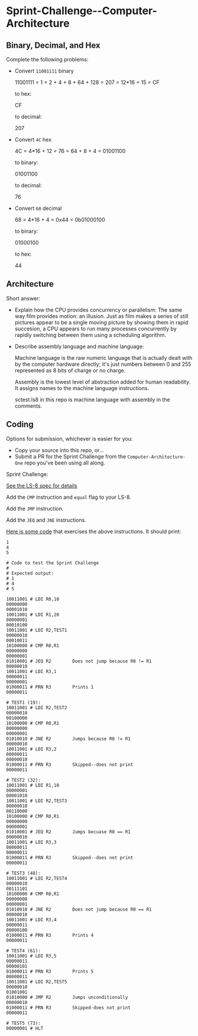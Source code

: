 # Sprint-Challenge--Computer-Architecture

## Binary, Decimal, and Hex

Complete the following problems:

* Convert `11001111` binary

    11001111 = 1 + 2 + 4 + 8 + 64 + 128 = 207 = 12*16 + 15 = CF

    to hex:

    CF

    to decimal:

    207


* Convert `4C` hex

    4C = 4*16 + 12 = 76 = 64 + 8 + 4 = 01001100

    to binary:

    01001100

    to decimal:

    76


* Convert `68` decimal

    68 = 4*16 + 4 = 0x44 = 0b01000100

    to binary:

    01000100

    to hex:

    44


## Architecture

Short answer:

* Explain how the CPU provides concurrency or parallelism:
  The same way film provides motion: an illusion.  Just as film makes a series of still pictures appear to be a single moving
  picture by showing them in rapid succesion, a CPU appears to run many processes concurrently by rapidly switching between
  them using a scheduling algorithm.

* Describe assembly language and machine language:

  Machine language is the raw numeric language that is actually dealt with by the computer hardware directly;
  it's just numbers between 0 and 255 represented as 8 bits of charge or no charge.

  Assembly is the lowest level of abstraction added for human readability.  It assigns names to the machine language
  instructions.

  sctest.ls8 in this repo is machine language with assembly in the comments.

## Coding

Options for submission, whichever is easier for you:

* Copy your source into this repo, or...
* Submit a PR for the Sprint Challenge from the `Computer-Architecture-One` repo
  you've been using all along.

Sprint Challenge:

[See the LS-8 spec for details](https://github.com/LambdaSchool/Computer-Architecture-One/blob/master/LS8-SPEC.md)

Add the `CMP` instruction and `equal` flag to your LS-8.

Add the `JMP` instruction.

Add the `JEQ` and `JNE` instructions.


[Here is some code](sctest.ls8) that exercises the above instructions.
It should print:

```
1
4
5
```

```
# Code to test the Sprint Challenge
#
# Expected output:
# 1
# 4
# 5

10011001 # LDI R0,10
00000000
00001010
10011001 # LDI R1,20
00000001
00010100
10011001 # LDI R2,TEST1
00000010
00010011
10100000 # CMP R0,R1
00000000
00000001
01010001 # JEQ R2        Does not jump because R0 != R1
00000010
10011001 # LDI R3,1
00000011
00000001
01000011 # PRN R3        Prints 1
00000011

# TEST1 (19):
10011001 # LDI R2,TEST2
00000010
00100000
10100000 # CMP R0,R1
00000000
00000001
01010010 # JNE R2        Jumps because R0 != R1
00000010
10011001 # LDI R3,2
00000011
00000010
01000011 # PRN R3        Skipped--does not print
00000011

# TEST2 (32):
10011001 # LDI R1,10
00000001
00001010
10011001 # LDI R2,TEST3
00000010
00110000
10100000 # CMP R0,R1
00000000
00000001
01010001 # JEQ R2        Jumps becuase R0 == R1
00000010
10011001 # LDI R3,3
00000011
00000011
01000011 # PRN R3        Skipped--does not print
00000011

# TEST3 (48):
10011001 # LDI R2,TEST4
00000010
00111101
10100000 # CMP R0,R1
00000000
00000001
01010010 # JNE R2        Does not jump because R0 == R1
00000010
10011001 # LDI R3,4
00000011
00000100
01000011 # PRN R3        Prints 4
00000011

# TEST4 (61):
10011001 # LDI R3,5
00000011
00000101
01000011 # PRN R3        Prints 5
00000011
10011001 # LDI R2,TEST5
00000010
01001001
01010000 # JMP R2        Jumps unconditionally
00000010
01000011 # PRN R3        Skipped-does not print
00000011

# TEST5 (73):
00000001 # HLT
```
